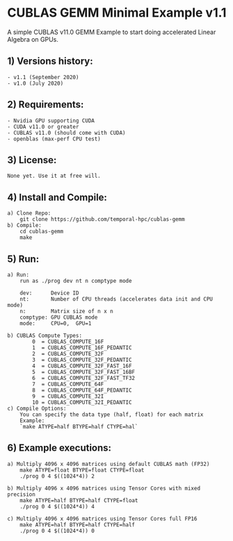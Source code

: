 # CUBLAS GEMM Minimal Example v1.1

A simple CUBLAS v11.0 GEMM Example to start doing accelerated Linear Algebra on GPUs.

## 1) Versions history:
    - v1.1 (September 2020)
	- v1.0 (July 2020)

## 2) Requirements:
	- Nvidia GPU supporting CUDA
	- CUDA v11.0 or greater
	- CUBLAS v11.0 (should come with CUDA)
	- openblas (max-perf CPU test)

## 3) License:
    None yet. Use it at free will.

## 4) Install and Compile:
	a) Clone Repo:
        git clone https://github.com/temporal-hpc/cublas-gemm
	b) Compile:
        cd cublas-gemm
        make

## 5) Run:
    a) Run:
        run as ./prog dev nt n comptype mode

        dev:      Device ID
        nt:       Number of CPU threads (accelerates data init and CPU mode)
        n:        Matrix size of n x n
        comptype: GPU CUBLAS mode
        mode:     CPU=0,  GPU=1

    b) CUBLAS Compute Types:
            0  = CUBLAS_COMPUTE_16F
            1  = CUBLAS_COMPUTE_16F_PEDANTIC
            2  = CUBLAS_COMPUTE_32F
            3  = CUBLAS_COMPUTE_32F_PEDANTIC
            4  = CUBLAS_COMPUTE_32F_FAST_16F
            5  = CUBLAS_COMPUTE_32F_FAST_16BF
            6  = CUBLAS_COMPUTE_32F_FAST_TF32
            7  = CUBLAS_COMPUTE_64F
            8  = CUBLAS_COMPUTE_64F_PEDANTIC
            9  = CUBLAS_COMPUTE_32I
            10 = CUBLAS_COMPUTE_32I_PEDANTIC
    c) Compile Options:
        You can specify the data type (half, float) for each matrix
        Example:
        `make ATYPE=half BTYPE=half CTYPE=hal`
        
## 6) Example executions:
    a) Multiply 4096 x 4096 matrices using default CUBLAS math (FP32)
        make ATYPE=float BTYPE=float CTYPE=float
        ./prog 0 4 $((1024*4)) 2

    b) Multiply 4096 x 4096 matrices using Tensor Cores with mixed precision
        make ATYPE=half BTYPE=half CTYPE=float
        ./prog 0 4 $((1024*4)) 4

    c) Multiply 4096 x 4096 matrices using Tensor Cores full FP16
        make ATYPE=half BTYPE=half CTYPE=half
        ./prog 0 4 $((1024*4)) 0
